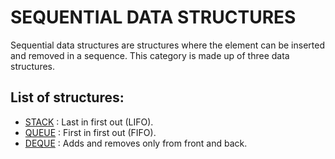 # SEQUENTIAL DATA STRUCTURES

Sequential data structures are structures where the element can be inserted and removed in a sequence. This category is made up of three data structures.

## List of structures:

- [STACK](https://en.wikipedia.org/wiki/Stack_(abstract_data_type)) : Last in first out (LIFO).
- [QUEUE](https://en.wikipedia.org/wiki/Queue_(abstract_data_type)) : First in first out (FIFO).
- [DEQUE](https://en.wikipedia.org/wiki/Double-ended_queue) : Adds and removes only from front and back.
